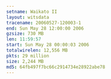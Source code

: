```yaml
---
setname: Waikato II
layout: witsdata
tracename: 20060527-120003-1
end: Sun May 28 12:00:00 2006
gzsize: 730 MB
len: 11:59:57
start: Sun May 28 00:00:03 2006
totalwirelen: 12,556 MB
pkts: 29 million
size: 2,244 MB
md5: 64fb497f7bc66c2914734e28922abe78
---
```

